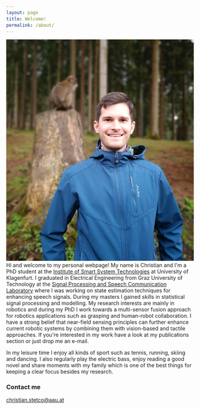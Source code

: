 ```yaml
---
layout: page
title: Welcome!
permalink: /about/
---
```

![alt text](/images/IMG_20191014_191607.jpg) 
Hi and welcome to my personal webpage! My name is Christian and I'm a PhD student at the [Institute of Smart System Technologies](https://www.aau.at/en/smart-systems-technologies/) at University of Klagenfurt. I graduated in Electrical Engineering from Graz University of Technology at the [Signal Processing and Speech Communication Laboratory](https://www.spsc.tugraz.at/) where I was working on state estimation techniques for enhancing speech signals. During my masters I gained skills in statistical signal processing and modelling. My research interests are mainly in robotics and during my PhD I work towards a multi-sensor fusion approach for robotics applications such as grasping and human-robot collaboration. I have a strong belief that near-field sensing principles can further enhance current robotic systems by combining them with vision-based and tactile approaches. If you're interested in my work have a look at my publications section or just drop me an e-mail.

In my leisure time I enjoy all kinds of sport such as tennis, running, skiing and dancing. I also regularly play the electric bass, enjoy reading a good novel and share moments with my family which is one of the best things for keeping a clear focus besides my research. 


### Contact me

[christian.stetco@aau.at](mailto:christian.stetco@aau.at)
